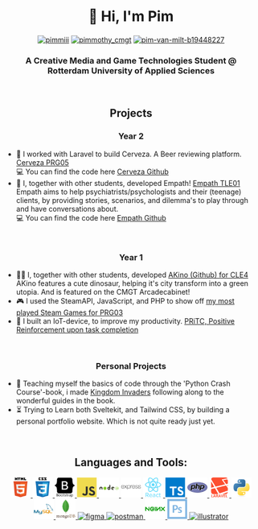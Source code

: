 <h1 align="center">👋 Hi, I'm Pim</h1>
<p align="center">
      <!-- Twitter ---> <a href="https://twitter.com/pimmiii" target="blank"><img align="center" src="https://raw.githubusercontent.com/rahuldkjain/github-profile-readme-generator/master/src/images/icons/Social/twitter.svg" alt="pimmiii" height="30" width="40" /></a>
<!-- Instagram ---><a href="https://instagram.com/pimmothy_cmgt" target="blank"><img align="center" src="https://raw.githubusercontent.com/rahuldkjain/github-profile-readme-generator/master/src/images/icons/Social/instagram.svg" alt="pimmothy_cmgt" height="30" width="40" /></a>
<!-- Linkedin ---><a href="https://linkedin.com/in/pim-van-milt-b19448227" target="blank"><img align="center" src="https://raw.githubusercontent.com/rahuldkjain/github-profile-readme-generator/master/src/images/icons/Social/linked-in-alt.svg" alt="pim-van-milt-b19448227" height="30" width="40" /></a>
</p>
<h3 align="center">A Creative Media and Game Technologies Student @ Rotterdam University of Applied Sciences</h3>

<br/>
      <h2 align="center">Projects</h2>
<h3 align="center">Year 2</h3>
      <ul>
            <li>
🍻 I worked with Laravel to build Cerveza. A Beer reviewing platform. <a href="https://cerveza.pimmothy.live/">Cerveza PRG05</a><br/>        
                  💻 You can find the code here <a href="https://github.com/PimMiii/PRG05-Framework">Cerveza Github</a><br/>
            </li>
            <li>
🤝 I, together with other students, developed Empath! <a href="https://tle01.pimmothy.live/">Empath TLE01</a><br/>
 Empath aims to help psychiatrists/psychologists and their (teenage) clients, by providing stories, scenarios, and dilemma's to play through and have conversations about.<br/>     
                  💻 You can find the code here <a href="https://github.com/KCvandenBergh/TLE-TEAM01-HSLEIDEN">Empath Github</a><br/>
            </li>
      </ul>
      <br/>
      <h3 align="center">Year 1</h3>
      <ul>
            <li>
                  🐱‍🐉 I, together with other students, developed <a href="https://github.com/Isissss/CLE4">AKino (Github) for CLE4</a><br/>
     AKino features a cute dinosaur, helping it's city transform into a green utopia. And is featured on the CMGT Arcadecabinet!<br/>
            </li>
            <li>
                🎮 I used the SteamAPI, JavaScript, and PHP to show off <a href="https://github.com/PimMiii/prg03magazine">my most played Steam Games for PRG03</a>
            </li>
            <li>
                🐍 I built an IoT-device, to improve my productivity. <a href="https://github.com/PimMiii/Data-Science-IoT-KP02">PRiTC, Positive Reinforcement upon task completion</a>
            </li>
            </ul>
            <br>
            <h3 align="center">Personal Projects</h3>
            <ul>
            <li>
                  📝 Teaching myself the basics of code through the 'Python Crash Course'-book, i made <a href="https://github.com/PimMiii/Kingdom_Invaders"> Kingdom Invaders</a> following along to the wonderful guides in the book.
            </li>
            <li>
                ⏳ Trying to Learn both Sveltekit, and Tailwind CSS, by building a personal portfolio website. Which is not quite ready just yet. 
            </li>
            </ul>
            <br/>
<h2 align="center">Languages and Tools:</h2>
<p align="center">
<!-- HTML ---> <a href="https://www.w3.org/html/" target="_blank" rel="noreferrer"> <img src="https://raw.githubusercontent.com/devicons/devicon/master/icons/html5/html5-original-wordmark.svg" alt="html5" width="40" height="40"/> </a>
<!-- CSS ---> <a href="https://www.w3schools.com/css/" target="_blank" rel="noreferrer"> <img src="https://raw.githubusercontent.com/devicons/devicon/master/icons/css3/css3-original-wordmark.svg" alt="css3" width="40" height="40"/> </a>
<!-- Bootstrap---><a href="https://getbootstrap.com" target="_blank" rel="noreferrer"> <img src="https://raw.githubusercontent.com/devicons/devicon/master/icons/bootstrap/bootstrap-plain-wordmark.svg" alt="bootstrap" width="40" height="40"/> </a>
<!-- JavaScript ---> <a href="https://developer.mozilla.org/en-US/docs/Web/JavaScript" target="_blank" rel="noreferrer"> <img src="https://raw.githubusercontent.com/devicons/devicon/master/icons/javascript/javascript-original.svg" alt="javascript" width="40" height="40"/> </a>
<!-- NodeJS ---> <a href="https://nodejs.org" target="_blank" rel="noreferrer"> <img src="https://raw.githubusercontent.com/devicons/devicon/master/icons/nodejs/nodejs-original-wordmark.svg" alt="nodejs" width="40" height="40"/> </a>
<!-- ExpressJS ---> <a href="https://expressjs.com" target="_blank" rel="noreferrer"> <img src="https://raw.githubusercontent.com/devicons/devicon/master/icons/express/express-original-wordmark.svg" alt="express" width="40" height="40"/> </a>
<!-- ReactJS ---> <a href="https://reactjs.org/" target="_blank" rel="noreferrer"> <img src="https://raw.githubusercontent.com/devicons/devicon/master/icons/react/react-original-wordmark.svg" alt="react" width="40" height="40"/> </a>
<!-- TypeScript ---> <a href="https://www.typescriptlang.org/" target="_blank" rel="noreferrer"> <img src="https://raw.githubusercontent.com/devicons/devicon/master/icons/typescript/typescript-original.svg" alt="typescript" width="40" height="40"/> </a> 
<!-- PHP ---> <a href="https://www.php.net" target="_blank" rel="noreferrer"> <img src="https://raw.githubusercontent.com/devicons/devicon/master/icons/php/php-original.svg" alt="php" width="40" height="40"/> </a>
<!-- Laravel ---> <a href="https://laravel.com/" target="_blank" rel="noreferrer"> <img src="https://raw.githubusercontent.com/devicons/devicon/master/icons/laravel/laravel-plain-wordmark.svg" alt="laravel" width="40" height="40"/> </a>
<!-- Python ---> <a href="https://www.python.org" target="_blank" rel="noreferrer"> <img src="https://raw.githubusercontent.com/devicons/devicon/master/icons/python/python-original.svg" alt="python" width="40" height="40"/> </a>
<!-- MySQL ---> <a href="https://www.mysql.com/" target="_blank" rel="noreferrer"> <img src="https://raw.githubusercontent.com/devicons/devicon/master/icons/mysql/mysql-original-wordmark.svg" alt="mysql" width="40" height="40"/> </a> 
<!-- MongoDB ---> <a href="https://www.mongodb.com/" target="_blank" rel="noreferrer"> <img src="https://raw.githubusercontent.com/devicons/devicon/master/icons/mongodb/mongodb-original-wordmark.svg" alt="mongodb" width="40" height="40"/> </a>
<!-- Figma ---> <a href="https://www.figma.com/" target="_blank" rel="noreferrer"> <img src="https://www.vectorlogo.zone/logos/figma/figma-icon.svg" alt="figma" width="40" height="40"/> </a>
<!-- Postman ---> <a href="https://postman.com" target="_blank" rel="noreferrer"> <img src="https://www.vectorlogo.zone/logos/getpostman/getpostman-icon.svg" alt="postman" width="40" height="40"/> </a>
<!-- NginX ---> <a href="https://www.nginx.com" target="_blank" rel="noreferrer"> <img src="https://raw.githubusercontent.com/devicons/devicon/master/icons/nginx/nginx-original.svg" alt="nginx" width="40" height="40"/> </a>
<!-- Photoshop ---> <a href="https://www.photoshop.com/en" target="_blank" rel="noreferrer"> <img src="https://raw.githubusercontent.com/devicons/devicon/master/icons/photoshop/photoshop-line.svg" alt="photoshop" width="40" height="40"/> </a>
<!-- Illustrator ---> <a href="https://www.adobe.com/in/products/illustrator.html" target="_blank" rel="noreferrer"> <img src="https://www.vectorlogo.zone/logos/adobe_illustrator/adobe_illustrator-icon.svg" alt="illustrator" width="40" height="40"/> </a>
</p>
<!---
PimMiii/PimMiii is a ✨ special ✨ repository because its `README.md` (this file) appears on your GitHub profile.
You can click the Preview link to take a look at your changes.
--->

